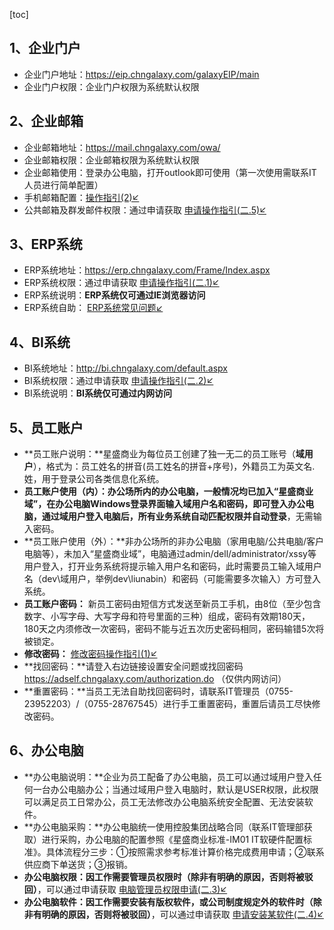 [toc]
## 1、企业门户
- 企业门户地址：https://eip.chngalaxy.com/galaxyEIP/main
- 企业门户权限：企业门户权限为系统默认权限

## 2、企业邮箱
- 企业邮箱地址：https://mail.chngalaxy.com/owa/
- 企业邮箱权限：企业邮箱权限为系统默认权限
- 企业邮箱使用：登录办公电脑，打开outlook即可使用（第一次使用需联系IT人员进行简单配置）
- 手机邮箱配置：[操作指引(2)↙](https://docs.g-cre.com/web/#/p/10f0fe0f9edf0ad0f6a3fcd1fe86fe77)
- 公共邮箱及群发邮件权限：通过申请获取 [申请操作指引(二.5)↙](https://docs.g-cre.com/web/#/p/cae0a293e0b0104c75a93c1edb8b4cd0 "申请操作指引")

## 3、ERP系统
- ERP系统地址：https://erp.chngalaxy.com/Frame/Index.aspx
- ERP系统权限：通过申请获取 [申请操作指引(二.1)↙](https://docs.g-cre.com/web/#/p/cae0a293e0b0104c75a93c1edb8b4cd0 "申请操作指引")
- ERP系统说明：**ERP系统仅可通过IE浏览器访问**
- ERP系统自助： [ERP系统常见问题↙](https://docs.g-cre.com/web/#/p/ff12271ed3b0cbd7020ca5b4752184de)

## 4、BI系统
- BI系统地址：http://bi.chngalaxy.com/default.aspx
- BI系统权限：通过申请获取 [申请操作指引(二.2)↙](https://docs.g-cre.com/web/#/p/cae0a293e0b0104c75a93c1edb8b4cd0 "申请操作指引")
- BI系统说明：**BI系统仅可通过内网访问**

## 5、员工账户
- **员工账户说明：**星盛商业为每位员工创建了独一无二的员工账号（**域用户**），格式为：员工姓名的拼音(员工姓名的拼音+序号)，外籍员工为英文名.姓，用于登录公司各类信息化系统。
- **员工账户使用（内）：**办公场所内的办公电脑，一般情况均已加入“星盛商业域”，在办公电脑Windows登录界面输入域用户名和密码，即可登入办公电脑，通过域用户登入电脑后，所有业务系统自动匹配权限并**自动登录**，无需输入密码。
- **员工账户使用（外）：**非办公场所的非办公电脑（家用电脑/公共电脑/客户电脑等），未加入“星盛商业域”，电脑通过admin/dell/administrator/xssy等用户登入，打开业务系统将提示输入用户名和密码，此时需要员工输入域用户名（dev\域用户，举例dev\liunabin）和密码（可能需要多次输入）方可登入系统。
- **员工账户密码：** 新员工密码由短信方式发送至新员工手机，由8位（至少包含数字、小写字母、大写字母和符号里面的三种）组成，密码有效期180天，180天之内须修改一次密码，密码不能与近五次历史密码相同，密码输错5次将被锁定。
- **修改密码：** [修改密码操作指引(1)↙](https://docs.g-cre.com/web/#/p/10f0fe0f9edf0ad0f6a3fcd1fe86fe77)
- **找回密码：**请登入右边链接设置安全问题或找回密码 https://adself.chngalaxy.com/authorization.do （仅供内网访问）
- **重置密码：**当员工无法自助找回密码时，请联系IT管理员（0755-23952203）/（0755-28767545）进行手工重置密码，重置后请员工尽快修改密码。

## 6、办公电脑
- **办公电脑说明：**企业为员工配备了办公电脑，员工可以通过域用户登入任何一台办公电脑办公；当通过域用户登入电脑时，默认是USER权限，此权限可以满足员工日常办公，员工无法修改办公电脑系统安全配置、无法安装软件。
- **办公电脑采购：**办公电脑统一使用控股集团战略合同（联系IT管理部获取）进行采购，办公电脑的配置参照《星盛商业标准-IM01 IT软硬件配置标准》。具体流程分三步：①按照需求参考标准计算价格完成费用申请；②联系供应商下单送货；③报销。
- **办公电脑权限：**因工作需要管理员权限时**（除非有明确的原因，否则将被驳回）**，可以通过申请获取 [电脑管理员权限申请(二.3)↙](https://docs.g-cre.com/web/#/p/cae0a293e0b0104c75a93c1edb8b4cd0 "申请操作指引")
- **办公电脑软件：**因工作需要安装有版权软件，或公司制度规定外的软件时**（除非有明确的原因，否则将被驳回）**，可以通过申请获取 [申请安装某软件(二.4)↙](https://docs.g-cre.com/web/#/p/cae0a293e0b0104c75a93c1edb8b4cd0 "申请操作指引")
